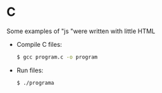 C
========

Some examples  of "js "were written with little HTML
 
 - Compile C files:
	
	```bash
	$ gcc program.c -o program
	```
- Run files: 
	```bash
	$ ./programa
	```
